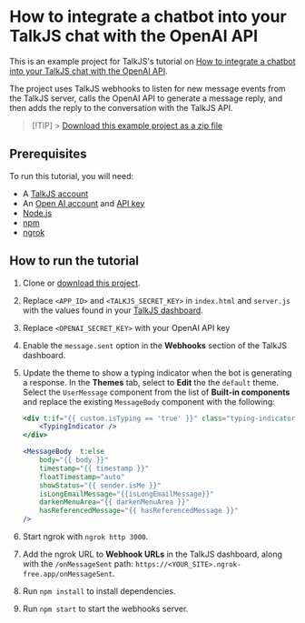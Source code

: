# How to integrate a chatbot into your TalkJS chat with the OpenAI API

This is an example project for TalkJS's tutorial on [How to integrate a chatbot into your TalkJS chat with the OpenAI API](https://talkjs.com/resources/how-to-make-a-customizable-chatbot-frontend-with-talkjs-and-the-openai-api/).

The project uses TalkJS webhooks to listen for new message events from the TalkJS server, calls the OpenAI API to generate a message reply, and then adds the reply to the conversation with the TalkJS API.

> [!TIP] > [Download this example project as a zip file](https://github.com/talkjs/talkjs-examples/releases/latest/download/chatbot-integration.openai-chatgpt.zip)

## Prerequisites

To run this tutorial, you will need:

- A [TalkJS account](https://talkjs.com/dashboard/login)
- An [Open AI account](https://platform.openai.com/signup) and [API key](https://platform.openai.com/account/api-keys)
- [Node.js](https://nodejs.org/en)
- [npm](https://www.npmjs.com/)
- [ngrok](https://ngrok.com/)

## How to run the tutorial

1. Clone or [download this project](https://github.com/talkjs/talkjs-examples/releases/latest/download/chatbot-integration.openai-chatgpt.zip).
2. Replace `<APP_ID>` and `<TALKJS_SECRET_KEY>` in `index.html` and `server.js` with the values found in your [TalkJS dashboard](https://talkjs.com/dashboard/login).
3. Replace `<OPENAI_SECRET_KEY>` with your OpenAI API key
4. Enable the `message.sent` option in the **Webhooks** section of the TalkJS dashboard.
5. Update the theme to show a typing indicator when the bot is generating a response. In the **Themes** tab, select to **Edit** the the `default` theme. Select the `UserMessage` component from the list of **Built-in components** and replace the existing `MessageBody` component with the following:

   ```jsx
   <div t:if="{{ custom.isTyping == 'true' }}" class="typing-indicator">
       <TypingIndicator />
   </div>

   <MessageBody  t:else
       body="{{ body }}"
       timestamp="{{ timestamp }}"
       floatTimestamp="auto"
       showStatus="{{ sender.isMe }}"
       isLongEmailMessage="{{isLongEmailMessage}}"
       darkenMenuArea="{{ darkenMenuArea }}"
       hasReferencedMessage="{{ hasReferencedMessage }}"
   />
   ```

6. Start ngrok with `ngrok http 3000`.
7. Add the ngrok URL to **Webhook URLs** in the TalkJS dashboard, along with the `/onMessageSent` path: `https://<YOUR_SITE>.ngrok-free.app/onMessageSent`.
8. Run `npm install` to install dependencies.
9. Run `npm start` to start the webhooks server.

